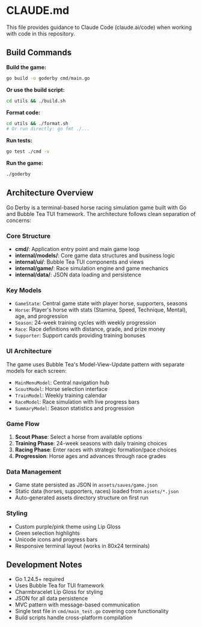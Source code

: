 # CLAUDE.md

This file provides guidance to Claude Code (claude.ai/code) when working with code in this repository.

## Build Commands

**Build the game:**

```bash
go build -o goderby cmd/main.go
```

**Or use the build script:**

```bash
cd utils && ./build.sh
```

**Format code:**

```bash
cd utils && ./format.sh
# Or run directly: go fmt ./...
```

**Run tests:**

```bash
go test ./cmd -v
```

**Run the game:**

```bash
./goderby
```

## Architecture Overview

Go Derby is a terminal-based horse racing simulation game built with Go and Bubble Tea TUI framework. The architecture follows clean separation of concerns:

### Core Structure

- **cmd/**: Application entry point and main game loop
- **internal/models/**: Core game data structures and business logic
- **internal/ui/**: Bubble Tea TUI components and views
- **internal/game/**: Race simulation engine and game mechanics
- **internal/data/**: JSON data loading and persistence

### Key Models

- `GameState`: Central game state with player horse, supporters, seasons
- `Horse`: Player's horse with stats (Stamina, Speed, Technique, Mental), age, and progression
- `Season`: 24-week training cycles with weekly progression
- `Race`: Race definitions with distance, grade, and prize money
- `Supporter`: Support cards providing training bonuses

### UI Architecture

The game uses Bubble Tea's Model-View-Update pattern with separate models for each screen:

- `MainMenuModel`: Central navigation hub
- `ScoutModel`: Horse selection interface
- `TrainModel`: Weekly training calendar
- `RaceModel`: Race simulation with live progress bars
- `SummaryModel`: Season statistics and progression

### Game Flow

1. **Scout Phase**: Select a horse from available options
2. **Training Phase**: 24-week seasons with daily training choices
3. **Racing Phase**: Enter races with strategic formation/pace choices
4. **Progression**: Horse ages and advances through race grades

### Data Management

- Game state persisted as JSON in `assets/saves/game.json`
- Static data (horses, supporters, races) loaded from `assets/*.json`
- Auto-generated assets directory structure on first run

### Styling

- Custom purple/pink theme using Lip Gloss
- Green selection highlights
- Unicode icons and progress bars
- Responsive terminal layout (works in 80x24 terminals)

## Development Notes

- Go 1.24.5+ required
- Uses Bubble Tea for TUI framework
- Charmbracelet Lip Gloss for styling
- JSON for all data persistence
- MVC pattern with message-based communication
- Single test file in `cmd/main_test.go` covering core functionality
- Build scripts handle cross-platform compilation
